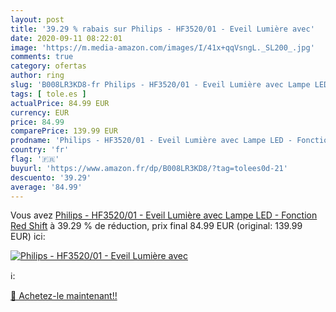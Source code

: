 ```yaml
---
layout: post
title: '39.29 % rabais sur Philips - HF3520/01 - Eveil Lumière avec'
date: 2020-09-11 08:22:01
image: 'https://m.media-amazon.com/images/I/41x+qqVsngL._SL200_.jpg'
comments: true
category: ofertas
author: ring
slug: 'B008LR3KD8-fr Philips - HF3520/01 - Eveil Lumière avec Lampe LED -...'
tags: [ tole.es ]
actualPrice: 84.99 EUR
currency: EUR
price: 84.99
comparePrice: 139.99 EUR
prodname: 'Philips - HF3520/01 - Eveil Lumière avec Lampe LED - Fonction Red Shift'
country: 'fr'
flag: '🇫🇷'
buyurl: 'https://www.amazon.fr/dp/B008LR3KD8/?tag=tolees0d-21'
descuento: '39.29'
average: '84.99'
---
```


Vous avez [Philips - HF3520/01 - Eveil Lumière avec Lampe LED - Fonction Red Shift](https://www.amazon.fr/dp/B008LR3KD8/?tag=tolees0d-21)  à  39.29 % de réduction, prix final  84.99 EUR (original: 139.99 EUR) ici:

[![Philips - HF3520/01 - Eveil Lumière avec](https://m.media-amazon.com/images/I/41x+qqVsngL._SL200_.jpg)](https://www.amazon.fr/dp/B008LR3KD8/?tag=tolees0d-21)

ℹ️:


[🛒 Achetez-le maintenant!!](https://www.amazon.fr/dp/B008LR3KD8/?tag=tolees0d-21)
